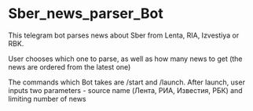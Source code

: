 # Sber_news_parser_Bot
This telegram bot parses news about Sber from Lenta, RIA, Izvestiya or RBK.

User chooses which one to parse, as well as how many news to get (the news are ordered from the latest one)

The commands which Bot takes are /start and /launch. After launch, user inputs two parameters - source name (Лента, РИА, Известия, РБК) and limiting number of news
